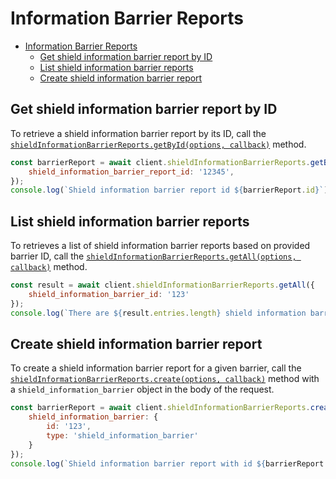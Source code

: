 # Information Barrier Reports

<!-- TODO autogenerate description -->

<!-- START doctoc generated TOC please keep comment here to allow auto update -->
<!-- DON'T EDIT THIS SECTION, INSTEAD RE-RUN doctoc TO UPDATE -->

- [Information Barrier Reports](#information-barrier-reports)
	- [Get shield information barrier report by ID](#get-shield-information-barrier-report-by-id)
	- [List shield information barrier reports](#list-shield-information-barrier-reports)
	- [Create shield information barrier report](#create-shield-information-barrier-report)

<!-- END doctoc generated TOC please keep comment here to allow auto update -->

<!-- TODO autogenerate -->

## Get shield information barrier report by ID

To retrieve a shield information barrier report by its ID, call the [`shieldInformationBarrierReports.getById(options, callback)`](http://opensource.box.com/box-node-sdk/jsdoc/ShieldInformationBarrierReportsManager.html#getById)
method.

<!-- sample get_shield_information_barrier_reports_id -->

```js
const barrierReport = await client.shieldInformationBarrierReports.getById({
	shield_information_barrier_report_id: '12345',
});
console.log(`Shield information barrier report id ${barrierReport.id}`);
```

## List shield information barrier reports

To retrieves a list of shield information barrier reports based on provided barrier ID, call the [`shieldInformationBarrierReports.getAll(options, callback)`](http://opensource.box.com/box-node-sdk/jsdoc/ShieldInformationBarrierReportsManager.html#getAll)
method.

<!-- sample get_shield_information_barrier_reports -->

```js
const result = await client.shieldInformationBarrierReports.getAll({
	shield_information_barrier_id: '123'
});
console.log(`There are ${result.entries.length} shield information barrier reports`);
```

## Create shield information barrier report

To create a shield information barrier report for a given barrier, call the [`shieldInformationBarrierReports.create(options, callback)`](http://opensource.box.com/box-node-sdk/jsdoc/ShieldInformationBarrierReportsManager.html#create)
method with a `shield_information_barrier` object in the body of the request.

<!-- sample post_shield_information_barrier_reports -->

```js
const barrierReport = await client.shieldInformationBarrierReports.create({
	shield_information_barrier: {
		id: '123',
		type: 'shield_information_barrier'
	}
});
console.log(`Shield information barrier report with id ${barrierReport.id} was created`);
```
